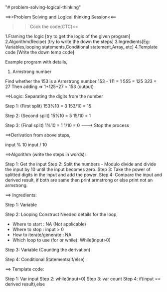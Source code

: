 "# problem-solving-logical-thinking" 

==>>Problem Solving and Logical thinking Session<<==

>>Cook the code(CTC)<<

 1.Framing the logic [try to get the logic of the given program]
 2.Algorithm(Recipe) [try to write the down the steps]
 3.Ingredients[Eg: Variables,looping statements,Conditional statement,Array,,etc]
 4.Template code [Write the down temp code]

Example program with details,
1.  Armstrong number

Find whether the 153 is a Armstrong number
153 - 1*1*1 = 1
      5*5*5 = 125
      3*3*3 = 27
Then adding => 1+125+27 = 153 (output)

==>Logic:
Separating the digits from the number

Step 1: (First split)
153%10 = 3 
153/10 = 15

Step 2: (Second split)
15%10 = 5
15/10 = 1

Step 3: (Final split)
1%10 = 1
1/10 = 0 ---> Stop the process

==>Derivation from above steps,

input % 10 
input / 10

==>Algorithm (write the steps in words):

Step 1: Get the input
Step 2: Split the numbers - Modulo divide and divide the input by 10 until the input becomes zero.
Step 3: Take the power of splitted digits in the input and add the power.
Step 4: Compare the input and derived result, if both are same then print armstrong 
        or else print not an armstrong.

==> Ingredients:

Step 1: Variable

Step 2: Looping Construct
Needed details for the loop,
- Where to start : NA (Not applicable)
- Where to stop : input > 0
- How to iterate/generate : NA
- Which loop to use (for or while): While(input>0)

Step 3: Variable (Counting the derivation)

Step 4: Conditional Statements(if/else)

==> Template code:

Step 1: Var input
Step 2: while(input>0)
Step 3: var count
Step 4: if(input == derived result),else
